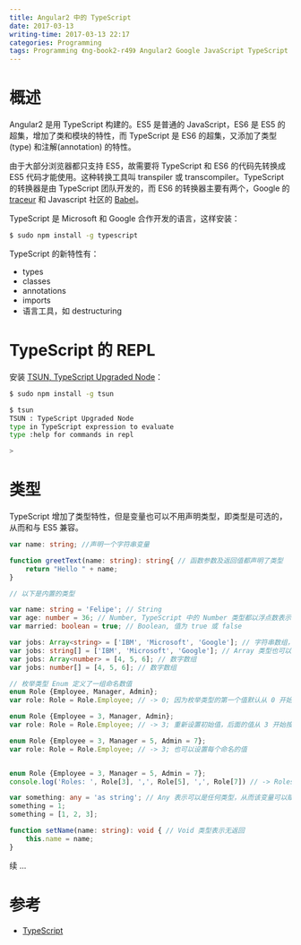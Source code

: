 ```yaml
---
title: Angular2 中的 TypeScript
date: 2017-03-13
writing-time: 2017-03-13 22:17
categories: Programming
tags: Programming 《ng-book2-r49》 Angular2 Google JavaScript TypeScript Node ng2
---
```


# 概述

Angular2 是用 TypeScript 构建的。ES5 是普通的 JavaScript，ES6 是 ES5 的超集，增加了类和模块的特性，而 TypeScript 是 ES6 的超集，又添加了类型(type) 和注解(annotation) 的特性。

由于大部分浏览器都只支持 ES5，故需要将 TypeScript 和 ES6 的代码先转换成 ES5 代码才能使用。这种转换工具叫 transpiler 或 transcompiler。TypeScript 的转换器是由 TypeScript 团队开发的，而 ES6 的转换器主要有两个，Google 的 [traceur](https://github.com/google/traceur-compiler) 和 Javascript 社区的 [Babel](https://babeljs.io/)。

TypeScript 是 Microsoft 和 Google 合作开发的语言，这样安装：

```bash
$ sudo npm install -g typescript
```

TypeScript 的新特性有：

+ types
+ classes
+ annotations
+ imports
+ 语言工具，如 destructuring


# TypeScript 的 REPL

安装 [TSUN, TypeScript Upgraded Node](https://github.com/HerringtonDarkholme/typescript-repl)：

```bash
$ sudo npm install -g tsun

$ tsun
TSUN : TypeScript Upgraded Node
type in TypeScript expression to evaluate
type :help for commands in repl

> 
```

# 类型

TypeScript 增加了类型特性，但是变量也可以不用声明类型，即类型是可选的，从而和与 ES5 兼容。

```typescript
var name: string; //声明一个字符串变量

function greetText(name: string): string{ // 函数参数及返回值都声明了类型
    return "Hello " + name;
}

// 以下是内置的类型

var name: string = 'Felipe'; // String
var age: number = 36; // Number, TypeScript 中的 Number 类型都以浮点数表示
var married: boolean = true; // Boolean, 值为 true 或 false

var jobs: Array<string> = ['IBM', 'Microsoft', 'Google']; // 字符串数组，Array 类型由于是一个集合，故要指定集合中的对象的类型
var jobs: string[] = ['IBM', 'Microsoft', 'Google']; // Array 类型也可以用 type[] 形式指定
var jobs: Array<number> = [4, 5, 6]; // 数字数组
var jobs: number[] = [4, 5, 6]; // 数字数组

// 枚举类型 Enum 定义了一组命名数值
enum Role {Employee, Manager, Admin};
var role: Role = Role.Employee; // -> 0; 因为枚举类型的第一个值默认从 0 开始，然后按 1 递增

enum Role {Employee = 3, Manager, Admin};
var role: Role = Role.Employee; // -> 3; 重新设置初始值，后面的值从 3 开始按 1 递增

enum Role {Employee = 3, Manager = 5, Admin = 7};
var role: Role = Role.Employee; // -> 3; 也可以设置每个命名的值


enum Role {Employee = 3, Manager = 5, Admin = 7};
console.log('Roles: ', Role[3], ',', Role[5], ',', Role[7]) // -> Roles: Employee,Manager,Admin。枚举类型可根据命名值返回对应有命名字符名。

var something: any = 'as string'; // Any 表示可以是任何类型，从而该变量可以赋于任何类型的值
something = 1;
something = [1, 2, 3];

function setName(name: string): void { // Void 类型表示无返回
    this.name = name;
}
```

续 ...










# 参考 

+ [TypeScript](https://www.ng-book.com/2/)
